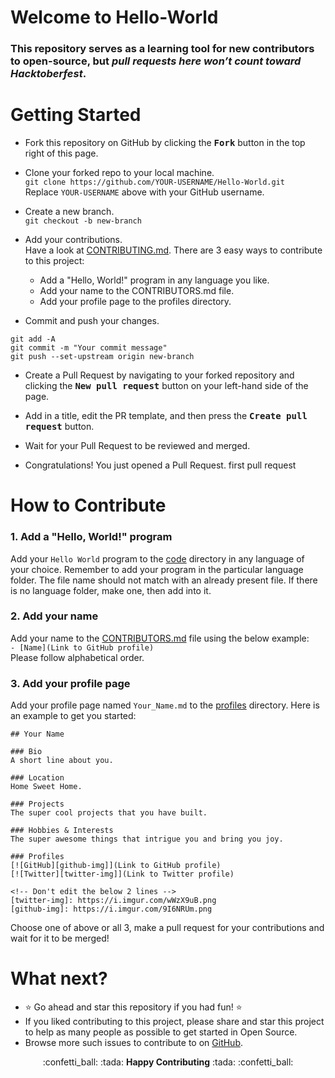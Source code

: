 # Welcome to Hello-World  
### This repository serves as a learning tool for new contributors to open-source, but ***pull requests here won’t count toward Hacktoberfest***. 
# Getting Started
* Fork this repository on GitHub by clicking the <kbd><b>Fork</b></kbd> 
button in the top right of this page. 

* Clone your forked repo to your local machine.  
`git clone https://github.com/YOUR-USERNAME/Hello-World.git`  
Replace `YOUR-USERNAME` above with your GitHub username. 

* Create a new branch.  
`git checkout -b new-branch`

* Add your contributions.  
Have a look at [CONTRIBUTING.md](CONTRIBUTING.md). There are 3 easy ways to contribute to this project: 
  * Add a "Hello, World!" program in any language you like. 
  * Add your name to the CONTRIBUTORS.md file. 
  * Add your profile page to the profiles directory.  
   
* Commit and push your changes.
```
git add -A 
git commit -m "Your commit message"
git push --set-upstream origin new-branch
```

* Create a Pull Request by navigating to your forked repository and 
clicking the <kbd><b>New pull request</b></kbd> button on your left-hand side of the page.

* Add in a title, edit the PR template, and then press the <kbd><b>Create pull request</b></kbd> button.

* Wait for your Pull Request to be reviewed and merged. 

* Congratulations! You just opened a Pull Request. 
first pull request

# How to Contribute
### 1. Add a "Hello, World!" program
Add your `Hello World` program to the [code](code) directory in any language of your choice. 
Remember to add your program in the particular language folder. 
The file name should not match with an already present file. 
If there is no language folder, make one, then add into it. 

### 2. Add your name 
Add your name to the [CONTRIBUTORS.md](CONTRIBUTORS.md) file using the below example:  
`- [Name](Link to GitHub profile)`  
Please follow alphabetical order.

### 3. Add your profile page
Add your profile page named `Your_Name.md` to the [profiles](profiles) directory. Here is an example to get you started:  
```
## Your Name

### Bio
A short line about you. 

### Location
Home Sweet Home.

### Projects
The super cool projects that you have built. 

### Hobbies & Interests
The super awesome things that intrigue you and bring you joy.

### Profiles
[![GitHub][github-img]](Link to GitHub profile) 
[![Twitter][twitter-img]](Link to Twitter profile)
  
<!-- Don't edit the below 2 lines -->
[twitter-img]: https://i.imgur.com/wWzX9uB.png
[github-img]: https://i.imgur.com/9I6NRUm.png
```

Choose one of above or all 3, make a pull request for your contributions and wait for it to be merged!

# What next? 
- :star: Go ahead and star this repository if you had fun! :star:   
- If you liked contributing to this project, please share and star this project to help as many people as possible to get started in Open Source.
- Browse more such issues to contribute to on [GitHub](https://github.com/search?q=label%3Ahacktoberfest+state%3Aopen&type=Issues).

<p align="center">:confetti_ball: :tada: <strong>Happy Contributing</strong> :tada: :confetti_ball:</p>

[twitter-img]: https://i.imgur.com/wWzX9uB.png
[github-img]: https://i.imgur.com/9I6NRUm.png
